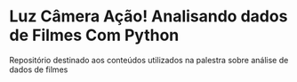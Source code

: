 # Luz Câmera Ação! Analisando dados de Filmes Com Python
Repositório destinado aos conteúdos utilizados na palestra sobre análise de dados de filmes
